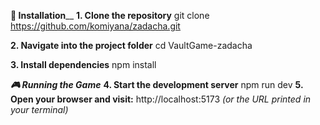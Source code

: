 **🚀 Installation**__
**1. Clone the repository**
git clone https://github.com/komiyana/zadacha.git

**2. Navigate into the project folder**
cd VaultGame-zadacha

**3. Install dependencies**
npm install

_**🎮 Running the Game**_
**4. Start the development server**
npm run dev
**5. Open your browser and visit:**
http://localhost:5173
_(or the URL printed in your terminal)_
